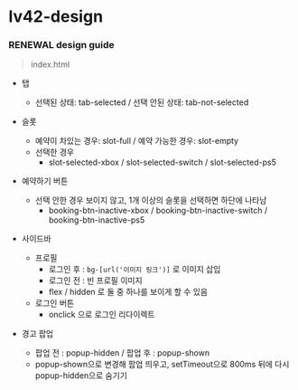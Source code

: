 # lv42-design

### RENEWAL design guide
> index.html
- 탭
  - 선택된 상태: tab-selected / 선택 안된 상태: tab-not-selected

- 슬롯
  - 예약이 차있는 경우: slot-full / 예약 가능한 경우: slot-empty
  - 선택한 경우
    - slot-selected-xbox / slot-selected-switch / slot-selected-ps5

- 예약하기 버튼
  - 선택 안한 경우 보이지 않고, 1개 이상의 슬롯을 선택하면 하단에 나타남
    - booking-btn-inactive-xbox / booking-btn-inactive-switch / booking-btn-inactive-ps5

- 사이드바
  - 프로필
    - 로그인 후 : ``` bg-[url('이미지 링크')] ``` 로 이미지 삽입
    - 로그인 전 : 빈 프로필 이미지
    - flex / hidden 로 둘 중 하나를 보이게 할 수 있음
  - 로그인 버튼
    - onclick 으로 로그인 리다이렉트

- 경고 팝업
  - 팝업 전 : popup-hidden / 팝업 후 : popup-shown
  - popup-shown으로 변경해 팝업 띄우고, setTimeout으로 800ms 뒤에 다시 popup-hidden으로 숨기기
